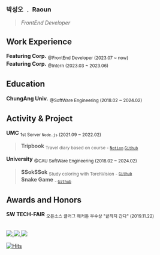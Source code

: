 ### 박성오 ﹒ Raoun
> *FrontEnd Developer*

## Work Experience
**Featuring Corp.** <sub>@FrontEnd Developer (2023.07 ~ now)</sub><br/>
**Featuring Corp.** <sub>@Intern (2023.03 ~ 2023.06)</sub><br/>

## Education
**ChungAng Univ.** <sub>@SoftWare Engineering (2018.02 ~ 2024.02)</sub>

## Activity & Project
**UMC** <sub>1st Server `Node.js` (2021.09 ~ 2022.02)</sub>
> **Tripbook** <sub>Travel diary based on course - [`Notion`](https://makeus-challenge.notion.site/1377f62daf7e4617838e23f7f9db5803) [`Github`](https://github.com/whwkdns13/server_tripbook)</sub>

**University** <sub>@CAU SoftWare Engineering (2018.02 ~ 2024.02)</sub>
> **SSokSSok** <sub>Study coloring with TorchVision - [`Github`](https://github.com/SsokSsok-CAU)</sub><br/>
> **Snake Game** <sub> - [`Github`](https://github.com/Raoun4136/CAU_OSS_2022)</sub>

## Awards and Honors
**SW TECH-FAIR** <sub>오픈소스 클러그 해커톤 우수상 "끝까지 간다" (2019.11.22)</sub>

<br/>

<a href="https://raoun4136-dev.vercel.app/" target="_blank">
       <img src="https://img.shields.io/badge/Blog-222222.svg?style=flat-square&logo=vercel&logoColor=white"/>
</a>

<a href="https://raoun4136.notion.site/Raoun-022bd0edfdf24844b709de09b554629e" target="_black">
       <img src="https://img.shields.io/badge/Portfolio-000000?style=flat-square&logo=Notion&logoColor=white"/>
</a>
<a href="mailto:qkrtjddh1212@naver.com" target="_blank">
       <img src="https://img.shields.io/badge/Naver-03C75A?style=flat-square&logo=Naver&logoColor=white"/>
</a>

[![Hits](https://hits.seeyoufarm.com/api/count/incr/badge.svg?url=https%3A%2F%2Fgithub.com%2FRaoun4136&count_bg=%2379C83D&title_bg=%23555555&icon=&icon_color=%23E7E7E7&title=hits&edge_flat=false)](https://hits.seeyoufarm.com)


<!--
[![Raoun4136's GitHub stats](https://github-readme-stats.vercel.app/api?username=Raoun4136)](https://github.com/anuraghazra/github-readme-stats)

[![Raoun4136's Top Langs](https://github-readme-stats.vercel.app/api/top-langs/?username=raoun4136&layout=compact)](https://github.com/anuraghazra/github-readme-stats)

## :bulb: Algorithm

[![solved.ac tier](http://mazassumnida.wtf/api/generate_badge?boj=raoun4136)](https://solved.ac/raoun4136)
-->
